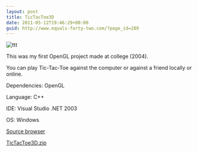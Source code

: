 ```yaml
---
layout: post
title: TicTacToe3D
date: 2011-05-12T19:46:29+00:00
guid: http://www.equals-forty-two.com/?page_id=289
---
```


![ttt](http://www.equals-forty-two.com/blog/wp-content/uploads/2011/05/tictactoe3d.jpg)

This was my first OpenGL project made at college (2004).

You can play Tic-Tac-Toe against the computer or against a friend locally or online.

Dependencies: OpenGL
  
Language: C++
  
IDE: Visual Studio .NET 2003
  
OS: Windows

[Source browser](http://projects.equals-forty-two.com/TTT/html/files.html)
  
[TicTacToe3D.zip](http://projects.equals-forty-two.com/exe/TicTacToe3D.zip)
